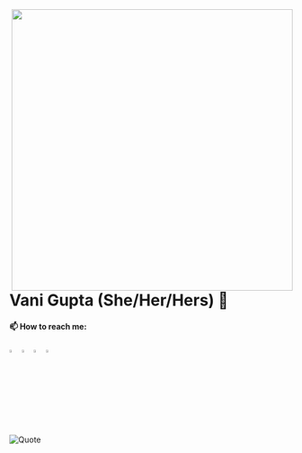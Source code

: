 
<img align='right' src='Entry.gif' width='500"'>

# Vani Gupta (She/Her/Hers) :unicorn:

  #### 📫 How to reach me:   
  [<img src="https://github.com/vanigupta20024/vanigupta20024/website.png" width="3.5%"/>](https://discord.gg/MnUUbHe)
  [<img src="https://img.icons8.com/color/48/000000/twitter.png" width="3.5%"/>](https://twitter.com/VaniGupta24)
  [<img src="https://img.icons8.com/color/48/000000/linkedin.png" width="3.5%"/>](https://www.linkedin.com/in/vanigupta20024/)
  <a href="mailto:topcoder69@gmail.com"> <img src="https://img.icons8.com/fluent/48/000000/gmail.png" width="3.5%"/> </a>


![Quote](https://github-readme-quotes.herokuapp.com/quote?theme=dark)
